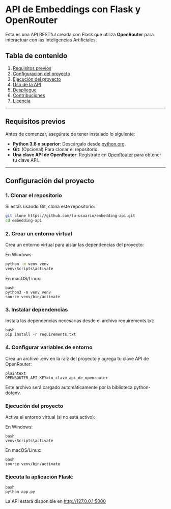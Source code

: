 # API de Embeddings con Flask y OpenRouter

Esta es una API RESTful creada con Flask que utiliza **OpenRouter** para interactuar con las Inteligencias Artificiales.

## Tabla de contenido

1. [Requisitos previos](#requisitos-previos)
2. [Configuración del proyecto](#configuración-del-proyecto)
3. [Ejecución del proyecto](#ejecución-del-proyecto)
4. [Uso de la API](#uso-de-la-api)
5. [Despliegue](#despliegue)
6. [Contribuciones](#contribuciones)
7. [Licencia](#licencia)

---

## Requisitos previos

Antes de comenzar, asegúrate de tener instalado lo siguiente:

- **Python 3.8 o superior**: Descárgalo desde [python.org](https://www.python.org/downloads/).
- **Git**: (Opcional) Para clonar el repositorio.
- **Una clave API de OpenRouter**: Regístrate en [OpenRouter](https://openrouter.ai/) para obtener tu clave API.

---

## Configuración del proyecto

### 1. Clonar el repositorio

Si estás usando Git, clona este repositorio:

```bash
git clone https://github.com/tu-usuario/embedding-api.git
cd embedding-api
```

### 2. Crear un entorno virtual
Crea un entorno virtual para aislar las dependencias del proyecto:

En Windows:

```bash
python -m venv venv
venv\Scripts\activate
```

En macOS/Linux:
```
bash
python3 -m venv venv
source venv/bin/activate
```
### 3. Instalar dependencias
Instala las dependencias necesarias desde el archivo requirements.txt:
```
bash
pip install -r requirements.txt
```

### 4. Configurar variables de entorno
Crea un archivo .env en la raíz del proyecto y agrega tu clave API de OpenRouter:
```
plaintext
OPENROUTER_API_KEY=tu_clave_api_de_openrouter
```
Este archivo será cargado automáticamente por la biblioteca python-dotenv.

### Ejecución del proyecto
Activa el entorno virtual (si no está activo):

En Windows:
```
bash
venv\Scripts\activate
```
En macOS/Linux:
```
bash
source venv/bin/activate
```

### Ejecuta la aplicación Flask:

```
bash
python app.py
```
La API estará disponible en http://127.0.0.1:5000